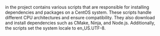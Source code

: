 in the project contains various scripts that are responsible for installing dependencies and packages on a CentOS system. These scripts handle different CPU architectures and ensure compatibility. They also download and install dependencies such as CMake, Ninja, and Node.js. Additionally, the scripts set the system locale to en_US.UTF-8.